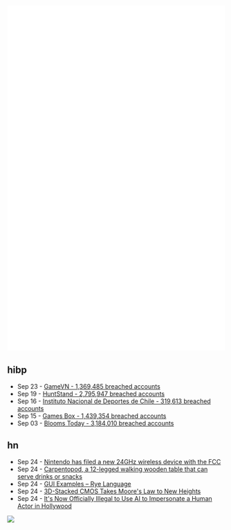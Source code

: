 ![Metrics](https://raw.githubusercontent.com/phixion/phixion/master/metrics.svg)

## hibp

<!--
for https://github.com/phixion/phixion/blob/main/.github/workflows/feeds.yml
-->
<!--START_SECTION:haveibeenpwnd-->
- Sep 23 - [GameVN - 1,369,485 breached accounts](https://haveibeenpwned.com/PwnedWebsites#GameVN)
- Sep 19 - [HuntStand - 2,795,947 breached accounts](https://haveibeenpwned.com/PwnedWebsites#HuntStand)
- Sep 16 - [Instituto Nacional de Deportes de Chile - 319,613 breached accounts](https://haveibeenpwned.com/PwnedWebsites#InstitutoNacionalDeDeportesDeChile)
- Sep 15 - [Games Box - 1,439,354 breached accounts](https://haveibeenpwned.com/PwnedWebsites#GamesBox)
- Sep 03 - [Blooms Today - 3,184,010 breached accounts](https://haveibeenpwned.com/PwnedWebsites#BloomsToday)
<!--END_SECTION:haveibeenpwnd-->

## hn

<!--
for https://github.com/phixion/phixion/blob/main/.github/workflows/feeds.yml
-->
<!--START_SECTION:hn-->
- Sep 24 - [Nintendo has filed a new 24GHz wireless device with the FCC](https://www.theverge.com/2024/9/23/24251736/nintendo-mmwave-device-24ghz-fcc-filing)
- Sep 24 - [Carpentopod, a 12-legged walking wooden table that can serve drinks or snacks](https://www.designboom.com/technology/carpentopod-12-legged-walking-wooden-table-giliam-de-carpentier-09-20-2024/)
- Sep 24 - [GUI Examples – Rye Language](https://ryelang.org/cookbook/rye-fyne/examples/)
- Sep 24 - [3D-Stacked CMOS Takes Moore's Law to New Heights](https://spectrum.ieee.org/3d-cmos)
- Sep 24 - [It's Now Officially Illegal to Use AI to Impersonate a Human Actor in Hollywood](https://futurism.com/the-byte/california-illegal-ai-impersonate-actor)
<!--END_SECTION:hn-->

<!--
for https://yhype.me
-->
![](https://hit.yhype.me/github/profile?user_id=13013670)
